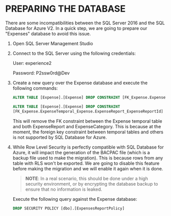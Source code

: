 <page title="Preparing the Database"/>

PREPARING THE DATABASE
====

There are some incompatibilities between the SQL Server 2016 and the SQL Database for Azure V2. In a quick step, we are going to prepare our "Expenses" database to avoid this issue.

1. Open SQL Server Management Studio

2. Connect to the SQL Server using the following credentials:

    User: experience2

    Password: P2ssw0rd@Dev
    
3. Create a new query over the Expense database and execute the following commands:

    ```sql
    ALTER TABLE [Expense].[Expense] DROP CONSTRAINT [FK_Expense.ExpenseTemporal_Expense.ExpenseCategories_ExpenseCategoryId]

    ALTER TABLE [Expense].[Expense] DROP CONSTRAINT 
    [FK_Expense.ExpenseTemporal_Expense.ExpenseReport_ExpenseReportId]
    ```

    This will remove the FK constraint between the Expense temporal table and both ExpenseReport and ExpenseCategory. This is because at the moment, the foreign key constraint between temporal tables and others is not supported by SQL Database for Azure.

4. While Row Level Security is perfectly compatible with SQL Database for Azure, it will impact the generation of the BACPAC file (which is a backup file used to make the migration). This is because rows from any table with RLS won't be exported. We are going to disable this feature before making the migration and we will enable it again when it is done.

    > **NOTE**: In a real scenario, this should be done under a high security environment, or by encrypting the database backup to ensure that no information is leaked.

    Execute the following query against the Expense database:

    ```sql
    DROP SECURITY POLICY [dbo].[ExpensesReportPolicy]
    ```